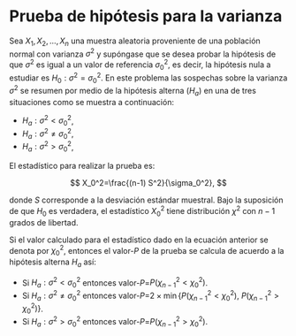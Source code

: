 # Prueba de hipótesis para la varianza

Sea $X_1, X_2, \ldots, X_n$ una muestra aleatoria proveniente de una población normal con varianza $\sigma^2$ y supóngase que se desea probar la hipótesis de que $\sigma^2$ es igual a un valor de referencia $\sigma^2_0$, es decir, la hipótesis nula a estudiar es $H_0: \sigma^2 = \sigma_0^2$. En este problema las sospechas sobre la varianza  $\sigma^2$ se resumen por medio de la hipótesis alterna ($H_a$) en una de tres situaciones como se muestra a continuación:

- $H_a: \sigma^2 < \sigma_0^2$,
- $H_a: \sigma^2 \neq \sigma_0^2$,
- $H_a: \sigma^2 > \sigma_0^2$,

El estadístico para realizar la prueba es:

$$
	X_0^2=\frac{(n-1) S^2}{\sigma_0^2},
$$

donde $S$ corresponde a la desviación estándar muestral. Bajo la suposición de que $H_0$ es verdadera, el estadístico $X_0^2$ tiene distribución $\chi^2$ con $n-1$ grados de libertad.

Si el valor calculado para el estadístico dado en la ecuación anterior se denota por $\chi_0^2$, entonces el valor-$P$ de la prueba se calcula de acuerdo a la hipótesis alterna $H_a$ así:

- Si $H_a: \sigma^2 < \sigma_0^2$ entonces valor-$P$=$P(\chi^2_{n-1} < \chi_0^2)$. 
- Si $H_a: \sigma^2 \neq \sigma_0^2$ entonces valor-$P$=$2 \times \min \left\{ P(\chi^2_{n-1} < \chi_0^2),~ P(\chi^2_{n-1} > \chi_0^2) \right\}$.
- Si $H_a: \sigma^2 > \sigma_0^2$ entonces valor-$P$=$P(\chi^2_{n-1} > \chi_0^2)$.

